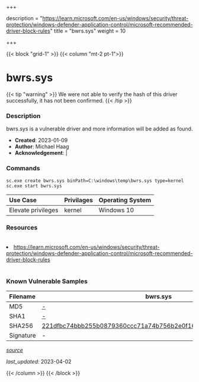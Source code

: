 +++

description = "https://learn.microsoft.com/en-us/windows/security/threat-protection/windows-defender-application-control/microsoft-recommended-driver-block-rules"
title = "bwrs.sys"
weight = 10

+++


{{< block "grid-1" >}}
{{< column "mt-2 pt-1">}}


# bwrs.sys 


{{< tip "warning" >}}
We were not able to verify the hash of this driver successfully, it has not been confirmed.
{{< /tip >}}


### Description

bwrs.sys is a vulnerable driver and more information will be added as found.

- **Created**: 2023-01-09
- **Author**: Michael Haag
- **Acknowledgement**:  | [](https://twitter.com/)

### Commands

```
sc.exe create bwrs.sys binPath=C:\windows\temp\bwrs.sys type=kernel
sc.exe start bwrs.sys
```

| Use Case | Privilages | Operating System | 
|:---- | ---- | ---- |
| Elevate privileges | kernel | Windows 10 |

### Resources
<br>
<li><a href=" https://learn.microsoft.com/en-us/windows/security/threat-protection/windows-defender-application-control/microsoft-recommended-driver-block-rules"> https://learn.microsoft.com/en-us/windows/security/threat-protection/windows-defender-application-control/microsoft-recommended-driver-block-rules</a></li>
<br>

### Known Vulnerable Samples

| Filename | bwrs.sys |
|:---- | ---- | 
| MD5 | <a href="https://www.virustotal.com/gui/file/-">-</a> |
| SHA1 | <a href="https://www.virustotal.com/gui/file/-">-</a> |
| SHA256 | <a href="https://www.virustotal.com/gui/file/221dfbc74bbb255b0879360ccc71a74b756b2e0f16e9386b38a9ce9d4e2e34f9">221dfbc74bbb255b0879360ccc71a74b756b2e0f16e9386b38a9ce9d4e2e34f9</a> |
| Signature | -   |


[*source*](https://github.com/magicsword-io/LOLDrivers/tree/main/yaml/bwrs.sys.yml)

*last_updated:* 2023-04-02








{{< /column >}}
{{< /block >}}
